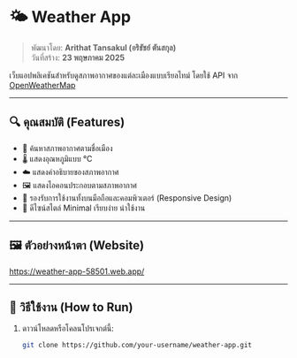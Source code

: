 # 🌤️ Weather App

> พัฒนาโดย: **Arithat Tansakul (อริธัชย์ ตันสกุล)**  
> วันที่สร้าง: **23 พฤษภาคม 2025**

เว็บแอปพลิเคชันสำหรับดูสภาพอากาศของแต่ละเมืองแบบเรียลไทม์ โดยใช้ API จาก [OpenWeatherMap](https://openweathermap.org/)

---

## 🔍 คุณสมบัติ (Features)

- 🔎 ค้นหาสภาพอากาศตามชื่อเมือง
- 🌡️ แสดงอุณหภูมิแบบ °C
- ☁️ แสดงคำอธิบายของสภาพอากาศ
- 🖼️ แสดงไอคอนประกอบตามสภาพอากาศ
- 📱 รองรับการใช้งานทั้งบนมือถือและคอมพิวเตอร์ (Responsive Design)
- 🎨 ดีไซน์สไตล์ Minimal เรียบง่าย น่าใช้งาน

---

## 🖼️ ตัวอย่างหน้าตา (Website)

https://weather-app-58501.web.app/

---

## 🚀 วิธีใช้งาน (How to Run)

1. ดาวน์โหลดหรือโคลนโปรเจกต์นี้:
   ```bash
   git clone https://github.com/your-username/weather-app.git

